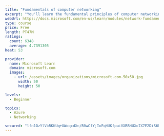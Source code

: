 ```yaml
---
title: "Fundamentals of computer networking"
excerpt: "You'll learn the fundamental principles of computer networking to prepare you for the Azure admin and developer learning paths."
webUrl: https://docs.microsoft.com/en-us/learn/modules/network-fundamentals/
type: course
price: Free
length: PT47M
ratings:
  count: 6348
  average: 4.7391305
heat: 53

provider:
  name: Microsoft Learn
  domain: microsoft.com
  images:
    - url: /assets/images/organizations/microsoft.com-50x50.jpg
      width: 50
      height: 50

levels:
  - Beginner

topics:
  - Azure
  - Networking

secured: "lfn1OzYlVbRKKUq+UWoqcdXn/B0wCfYjIoEqHUKfpuiVXRBHUXo7X7E2DiS6kgeKY7y1ZqRe45GVRmrO6jaP5jgn4w7BSt/ipc8wkQf8WOXIDCyei9ngBwlce6yvRG9DmY5ZdXahVGCc3OqHRi/UwQ1UpuzQK7TWrFJLp7aMynQ1pDDATwno+fsVc9rZkVe310fm39z1xvWdhljY1yevNJ84cJW63OLK5ZBHBdFHTq1U+4D4zNUdK7GpG+rjiTBS4r6/xQIsCem9OElHyIsqlgdy0NcEKvEIrsjQFFYqdW7iDjrjq8Tihw9lSk3uRoDCgRVJXYcFFbvPXL/tDw8ZPZ4NsU3wAzQ1FuOK/QofcPbc3ATcE/TQMoPxgAG1ONaDbOyfoxGdyaS8p6ZLsCYfCwHzFBSWz/IPJxEi1yVkiOg=;AvuH6GODVaQnUpkzM+yuow=="
---
```


